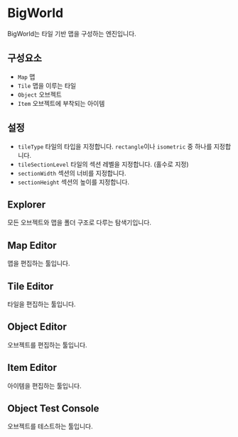 # BigWorld
BigWorld는 타일 기반 맵을 구성하는 엔진입니다.

## 구성요소
- `Map` 맵
- `Tile` 맵을 이루는 타일
- `Object` 오브젝트
- `Item` 오브젝트에 부착되는 아이템

## 설정
- `tileType` 타일의 타입을 지정합니다. `rectangle`이나 `isometric` 중 하나를 지정합니다.
- `tileSectionLevel` 타일의 섹션 레벨을 지정합니다. (홀수로 지정)
- `sectionWidth` 섹션의 너비를 지정합니다.
- `sectionHeight` 섹션의 높이를 지정합니다.

## Explorer
모든 오브젝트와 맵을 폴더 구조로 다루는 탐색기입니다.

## Map Editor
맵을 편집하는 툴입니다.

## Tile Editor
타일을 편집하는 툴입니다.

## Object Editor
오브젝트를 편집하는 툴입니다.

## Item Editor
아이템을 편집하는 툴입니다.

## Object Test Console
오브젝트를 테스트하는 툴입니다.
